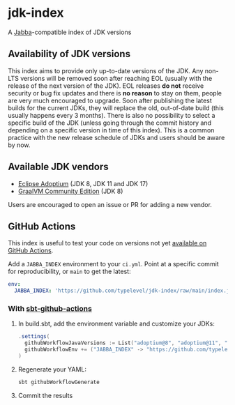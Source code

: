 # jdk-index

A [Jabba](https://github.com/shyiko/jabba)-compatible index of JDK versions

## Availability of JDK versions
This index aims to provide only up-to-date versions of the JDK. Any non-LTS versions will be removed soon after reaching
EOL (usually with the release of the next version of the JDK). EOL releases **do not** receive security or bug fix
updates and there is **no reason** to stay on them, people are very much encouraged to upgrade. Soon after publishing
the latest builds for the current JDKs, they will replace the old, out-of-date build (this usually happens every 3
months). There is also no possibility to select a specific build of the JDK (unless going through the commit history and
depending on a specific version in time of this index). This is a common practice with the new release schedule of JDKs
and users should be aware by now.

## Available JDK vendors
- [Eclipse Adoptium](https://adoptium.net) (JDK 8, JDK 11 and JDK 17)
- [GraalVM Community Edition](https://graalvm.org) (JDK 8)

Users are encouraged to open an issue or PR for adding a new vendor.

## GitHub Actions

This index is useful to test your code on versions not yet [available on GitHub Actions](https://github.com/actions/setup-java#supported-distributions).

Add a `JABBA_INDEX` environment to your `ci.yml`.  Point at a specific commit for reproducibility, or `main` to get the latest:

```yaml
env:
  JABBA_INDEX: 'https://github.com/typelevel/jdk-index/raw/main/index.json'
```

### With [sbt-github-actions](https://github.com/djspiewak/sbt-github-actions)

1. In build.sbt, add the environment variable and customize your JDKs:

   ```scala
   .settings(
     githubWorkflowJavaVersions := List("adoptium@8", "adoptium@11", "adoptium@17"),
     githubWorkflowEnv += ("JABBA_INDEX" -> "https://github.com/typelevel/jdk-index/raw/main/index.json")
   )
   ```
   
2. Regenerate your YAML:

   ```sh
   sbt githubWorkflowGenerate
   ```
   
3. Commit the results
